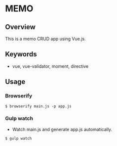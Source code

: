 # MEMO
## Overview
This is a memo CRUD app using Vue.js.

## Keywords
* vue, vue-validator, moment, directive

## Usage
### Browserify
`$ browserify main.js -p app.js`

### Gulp watch
* Watch main.js and generate app.js automatically.

`$ gulp watch`
